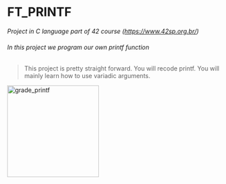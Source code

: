 # FT_PRINTF
*Project in C language part of 42 course (https://www.42sp.org.br/)*

###### In this project we program our own printf function
> This project is pretty straight forward. You will recode printf. You will mainly learn how to use variadic arguments.
> 
<img width="212" alt="grade_printf" src="https://user-images.githubusercontent.com/84783042/150206486-21ac2b2b-6b15-42df-871b-14534bd01c38.png"> 
